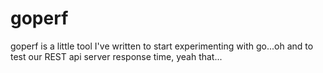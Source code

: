 goperf
======

goperf is a little tool I've written to start experimenting with go...oh and to test our REST api server response time, yeah that...
